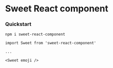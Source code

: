 # Sweet React component

### Quickstart

```
npm i sweet-react-component
```

```
import Sweet from 'sweet-react-component'

...

<Sweet emoji />
```
